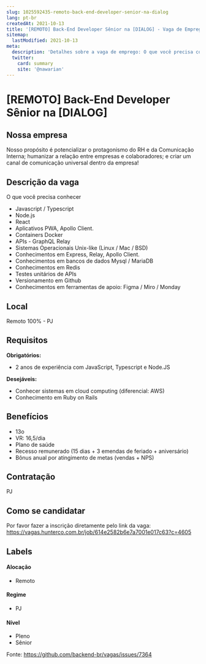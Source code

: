 ```yaml
---
slug: 1025592435-remoto-back-end-developer-senior-na-dialog
lang: pt-br
createdAt: 2021-10-13
title: '[REMOTO] Back-End Developer Sênior na [DIALOG] - Vaga de Emprego'
sitemap:
  lastModified: 2021-10-13
meta:
  description: 'Detalhes sobre a vaga de emprego: O que você precisa conhecer * Javascript / Typescript * Node.js * React * Aplicativos PWA, Apollo Client. * Containers Docker * APIs - GraphQL Relay * Sistemas Operacionais Unix-like (Linux / Mac / BSD) * Conhecimentos em Express, Relay, Apollo Client. * Conhecimentos em bancos de dados Mysql / MariaDB * Conhecimentos em Redis * Testes unitários de APIs * Versionamento em Github * Conhecimentos em ferramentas de apoio: Figma / Miro / Monday'
  twitter:
    card: summary
    site: '@nawarian'
---
```


# [REMOTO] Back-End Developer Sênior na [DIALOG]


## Nossa empresa

Nosso propósito é potencializar o protagonismo do RH e da Comunicação Interna; humanizar a relação entre empresas e colaboradores; e criar um canal de comunicação universal dentro da empresa!

## Descrição da vaga

O que você precisa conhecer
* Javascript / Typescript
* Node.js
* React
* Aplicativos PWA, Apollo Client.
* Containers Docker
* APIs - GraphQL Relay
* Sistemas Operacionais Unix-like (Linux / Mac / BSD)
* Conhecimentos em Express, Relay, Apollo Client.
* Conhecimentos em bancos de dados Mysql / MariaDB
* Conhecimentos em Redis
* Testes unitários de APIs
* Versionamento em Github
* Conhecimentos em ferramentas de apoio: Figma / Miro / Monday

## Local

Remoto 100% - PJ

## Requisitos

**Obrigatórios:**
- 2 anos de experiência com JavaScript, Typescript e Node.JS

**Desejáveis:**
- Conhecer sistemas em cloud computing (diferencial: AWS)
- Conhecimento em Ruby on Rails

## Benefícios

- 13o
- VR: 16,5/dia
- Plano de saúde
- Recesso remunerado (15 dias + 3 emendas de feriado + aniversário)
- Bônus anual por atingimento de metas (vendas + NPS)

## Contratação

PJ

## Como se candidatar

Por favor fazer a inscrição diretamente pelo link da vaga: https://vagas.hunterco.com.br/job/614e2582b6e7a7001e017c63?c=4605 


## Labels
<!-- retire os labels que não fazem sentido à vaga -->

#### Alocação
- Remoto

#### Regime
- PJ

#### Nível
- Pleno
- Sênior





Fonte: https://github.com/backend-br/vagas/issues/7364